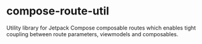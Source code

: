 # compose-route-util

Utility library for Jetpack Compose composable routes which enables tight coupling between route
parameters, viewmodels and composables.